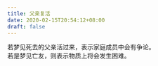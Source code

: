 ```yaml
---
title: 父亲复活
date: 2020-02-15T20:54:12+08:00
draft: false
---
```


若梦见死去的父亲活过来，表示家庭成员中会有争论。<br>
若是梦见亡友，则表示物质上将会发生困难。<br>
